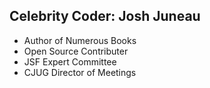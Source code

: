 ## Celebrity Coder: Josh Juneau

* Author of Numerous Books
* Open Source Contributer
* JSF Expert Committee
* CJUG Director of Meetings
